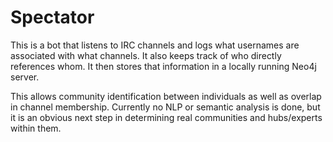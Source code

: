 Spectator
===================

This is a bot that listens to IRC channels and logs what usernames are associated with what channels.
It also keeps track of who directly references whom.
It then stores that information in a locally running Neo4j server.

This allows community identification between individuals as well as overlap in channel membership.  Currently no NLP or semantic analysis is done, but it is an obvious next step in determining real communities and hubs/experts within them.
